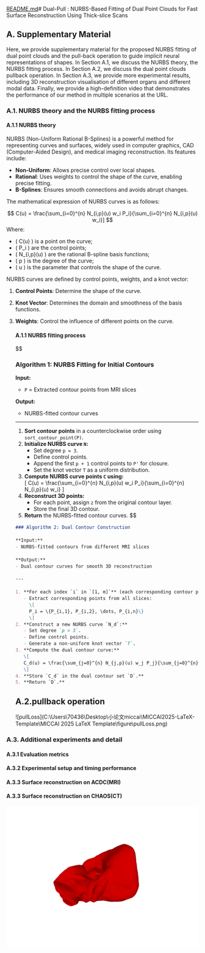 [README.md](https://github.com/user-attachments/files/19213372/README.md)# Dual-Pull : NURBS-Based Fitting of Dual Point Clouds for Fast Surface Reconstruction Using Thick-slice Scans

## A. Supplementary Material

Here, we provide supplementary material for the proposed NURBS fitting of dual point clouds and the pull-back operation to guide implicit neural representations of shapes. In Section A.1, we discuss the NURBS theory, the NURBS fitting process. In Section A.2, we discuss the dual point clouds pullback operation. In Section A.3, we provide more experimental results, including 3D reconstruction visualisation of different organs and different modal data. Finally, we provide a high-definition video that demonstrates the performance of our method in multiple scenarios at the URL.

### A.1. NURBS  theory and the NURBS fitting process

#### A.1.1 NURBS  theory

NURBS (Non-Uniform Rational B-Splines) is a powerful method for representing curves and surfaces, widely used in computer graphics, CAD (Computer-Aided Design), and medical imaging reconstruction. Its features include:

- **Non-Uniform**: Allows precise control over local shapes.
- **Rational**: Uses weights to control the shape of the curve, enabling precise fitting.
- **B-Splines**: Ensures smooth connections and avoids abrupt changes.

The mathematical expression of NURBS curves is as follows:

$$
C(u) = \frac{\sum_{i=0}^{n} N_{i,p}(u) w_i P_i}{\sum_{i=0}^{n} N_{i,p}(u) w_i}]
$$
Where:
- \( C(u) \) is a point on the curve;
- \( P_i \) are the control points;
- \( N_{i,p}(u) \) are the rational B-spline basis functions;
- \( p \) is the degree of the curve;
- \( u \) is the parameter that controls the shape of the curve.

NURBS curves are defined by control points, weights, and a knot vector:
1. **Control Points**: Determine the shape of the curve.

2. **Knot Vector**: Determines the domain and smoothness of the basis functions.

3. **Weights**: Control the influence of different points on the curve.

   #### A.1.1 NURBS fitting process

   $$
   ### Algorithm 1: NURBS Fitting for Initial Contours
   
   **Input:**  
   - `P` = Extracted contour points from MRI slices  
   
   **Output:**  
   - NURBS-fitted contour curves  
   
   ---
   
   1. **Sort contour points** in a counterclockwise order using `sort_contour_point(P)`.  
   2. **Initialize NURBS curve `N`:**  
      - Set degree `p = 3`.  
      - Define control points.  
      - Append the first `p + 1` control points to `P'` for closure.  
      - Set the knot vector `T` as a uniform distribution.  
   3. **Compute NURBS curve points `C` using:**  
      \[
      C(u) = \frac{\sum_{i=0}^{n} N_{i,p}(u) w_i P_i}{\sum_{i=0}^{n} N_{i,p}(u) w_i}
      \]  
   4. **Reconstruct 3D points:**  
      - For each point, assign `z` from the original contour layer.  
      - Store the final 3D contour.  
   5. **Return** the NURBS-fitted contour curves.
   $$

   

   

   ```markdown
   ### Algorithm 2: Dual Contour Construction
   
   **Input:**  
   - NURBS-fitted contours from different MRI slices  
   
   **Output:**  
   - Dual contour curves for smooth 3D reconstruction  
   
   ---
   
   1. **For each index `i` in `[1, m]`** (each corresponding contour point along the layers):  
      - Extract corresponding points from all slices:  
        \[
        P_i = \{P_{i,1}, P_{i,2}, \dots, P_{i,n}\}
        \]  
   2. **Construct a new NURBS curve `N_d`:**  
      - Set degree `p = 3`.  
      - Define control points.  
      - Generate a non-uniform knot vector `T`.  
   3. **Compute the dual contour curve:**  
      \[
      C_d(u) = \frac{\sum_{j=0}^{n} N_{j,p}(u) w_j P_j}{\sum_{j=0}^{n} N_{j,p}(u) w_j}
      \]  
   4. **Store `C_d` in the dual contour set `D`.**  
   5. **Return `D`.**  
   ```

   ## A.2.pullback operation

   ![pullLoss](C:\Users\70436\Desktop\小论文miccai\MICCAI2025-LaTeX-Template\MICCAI 2025 LaTeX Template\figure\pullLoss.png)



### A.3. Additional experiments and detail

#### A.3.1 Evaluation metrics

#### A.3.2 Experimental setup and timing performance

#### A.3.3 Surface reconstruction on ACDC(MRI)



#### A.3.3 Surface reconstruction on CHAOS(CT)

![CHAOS-CT-LIVER](https://github.com/TianTianZhao/AnonyDual/blob/main/images/CT10_OUR00.png)






